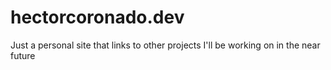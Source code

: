 # hectorcoronado.dev
Just a personal site that links to other projects I'll be working on in the near future
